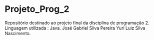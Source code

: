 # Projeto_Prog_2
Repositório destinado ao projeto final da disciplina de programação 2. 
Linguagem utilizada : Java. 
José Gabriel Silva Pereira
Yuri Luiz Silva Nascimento. 
